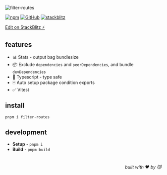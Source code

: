 ![filter-routes](https://realme-ten.vercel.app/api/v1/banner?colorA=7c2d12&colorB=c2410c&textColor=fb923c&title=filter-routes&subtitle=NEO&desc=build%20lib%20with%20condition%20exports)

[![npm](https://img.shields.io/npm/v/filter-routes)](https://github.com/JiangWeixian/filter-routes) [![GitHub](https://img.shields.io/npm/l/filter-routes)](https://github.com/JiangWeixian/filter-routes) [![stackblitz](https://img.shields.io/badge/%E2%9A%A1%EF%B8%8Fstackblitz-online-blue)](https://stackblitz.com/github/JiangWeixian/filter-routes)

[Edit on StackBlitz ⚡️](https://stackblitz.com/github/JiangWeixian/filter-routes)

## features

- 📊 Stats - output bag bundlesize
- 📦 Exclude `dependencies` and `peerDependencies`, and bundle `devDependencies`
- 💪 Typescript - type safe
- 🃏 Auto setup package condition exports
- ✅ Vitest

## install

```console
pnpm i filter-routes
```

## development

- **Setup** - `pnpm i`
- **Build** - `pnpm build`

# 
<div align='right'>

*built with ❤️ by 😼*

</div>

